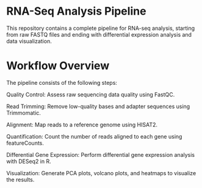 <h1> RNA-Seq Analysis Pipeline </h1>

This repository contains a complete pipeline for RNA-seq analysis, starting from raw FASTQ files and ending with differential expression analysis and data visualization.

<h1> Workflow Overview </h1>
The pipeline consists of the following steps:

<p>Quality Control: Assess raw sequencing data quality using FastQC.</p>
<p>Read Trimming: Remove low-quality bases and adapter sequences using Trimmomatic.</p>
<p>Alignment: Map reads to a reference genome using HISAT2.</p>
<p>Quantification: Count the number of reads aligned to each gene using featureCounts.</p>
<p>Differential Gene Expression: Perform differential gene expression analysis with DESeq2 in R.</p>
<p>Visualization: Generate PCA plots, volcano plots, and heatmaps to visualize the results.</p>

